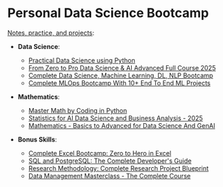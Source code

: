 # Personal Data Science Bootcamp 

<ins>Notes, practice, and projects</ins>:

* **Data Science**:
    * [Practical Data Science using Python](https://www.udemy.com/course/practical-data-science-using-python-md)
    * [From Zero to Pro Data Science & AI Advanced Full Course 2025](https://www.udemy.com/course/data-science-mastery-complete-data-science-bootcamp-2025)
    * [Complete Data Science, Machine Learning, DL, NLP Bootcamp](https://www.udemy.com/course/complete-machine-learning-nlp-bootcamp-mlops-deployment)
    * [Complete MLOps Bootcamp With 10+ End To End ML Projects](https://www.udemy.com/course/complete-mlops-bootcamp-with-10-end-to-end-ml-projects)

* **Mathematics**: 
    * [Master Math by Coding in Python](https://www.udemy.com/course/math-with-python)
    * [Statistics for AI Data Science and Business Analysis - 2025](https://www.udemy.com/course/statistics-probability-for-data-science)
    * [Mathematics - Basics to Advanced for Data Science And GenAI](https://www.udemy.com/course/mathematics-basics-to-advanced-for-data-science-and-ml)

* **Bonus Skills**:
    * [Complete Excel Bootcamp: Zero to Hero in Excel](https://www.udemy.com/course/complete-excel-bootcamp-zero-to-hero-in-excel)
    * [SQL and PostgreSQL: The Complete Developer's Guide](https://www.udemy.com/course/sql-and-postgresql)
    * [Research Methodology: Complete Research Project Blueprint](https://www.udemy.com/course/research-methodology-complete-research-project-blueprint)
    * [Data Management Masterclass - The Complete Course](https://www.udemy.com/course/data-management-masterclass-the-complete-course)